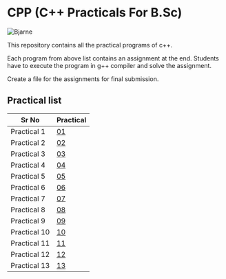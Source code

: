 # CPP (C++ Practicals For B.Sc)  

![Bjarne](https://www.azquotes.com/picture-quotes/quote-c-makes-it-easy-to-shoot-yourself-in-the-foot-c-makes-it-harder-but-when-you-do-it-blows-bjarne-stroustrup-54-50-27.jpg)

This repository contains all the practical programs of c++.  

Each program from above list contains an assignment at the end. Students have to execute the program in g++ compiler
and solve the assignment.  

Create a file for the assignments for final submission.  

## Practical list  
| Sr No |  Practical |
|-------|------------|
| Practical 1 | [01](https://github.com/pradeepubale/cpp/blob/main/01namespace.cpp) |
| Practical 2 | [02](https://github.com/pradeepubale/cpp/blob/main/02functionOverload.cpp) |
| Practical 3 | [03](https://github.com/pradeepubale/cpp/blob/main/03inline.cpp) |
| Practical 4 | [04](https://github.com/pradeepubale/cpp/blob/main/04class.cpp) |
| Practical 5 | [05](https://github.com/pradeepubale/cpp/blob/main/05inline.cpp) |
| Practical 6 | [06](https://github.com/pradeepubale/cpp/blob/main/06myheader.cpp) |
| Practical 7 | [07](https://github.com/pradeepubale/cpp/blob/main/07staticFunction.cpp) |
| Practical 8 | [08](https://github.com/pradeepubale/cpp/blob/main/08arrayOfObjs.cpp) |
| Practical 9 | [09](https://github.com/pradeepubale/cpp/blob/main/09objAsFunctionArgs.cpp) |
| Practical 10 | [10](https://github.com/pradeepubale/cpp/blob/main/10friendFunction.cpp) |
| Practical 11 | [11](https://github.com/pradeepubale/cpp/blob/main/11constructor.cpp) |
| Practical 12 | [12](https://github.com/pradeepubale/cpp/blob/main/12unaryOperator.cpp) |
| Practical 13 | [13](https://github.com/pradeepubale/cpp/blob/main/13binaryOperator.cpp) |
